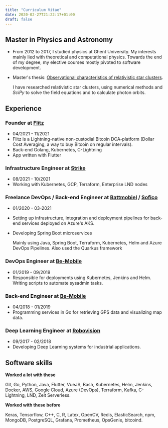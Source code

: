 ```yaml
---
title: "Curriculum Vitae"
date: 2020-02-27T21:22:17+01:00
draft: false
---
```

## Master in Physics and Astronomy
- From 2012 to 2017, I studied physics at Ghent University. My interests mainly lied with theoretical and computational physics.
Towards the end of my degree, my elective courses mostly pivoted to software development.


- Master's thesis: [Observational characteristics of relativistic star clusters](https://lib.ugent.be/fulltxt/RUG01/002/349/830/RUG01-002349830_2017_0001_AC.pdf).

    I have researched relativistic star clusters, using numerical methods and *SciPy* to solve the field equations and to calculate photon orbits.

## Experience
### Founder at [Flitz](https://flitz.be)
- 04/2021 - 11/2021
- Flitz is a Lightning-native non-custodial Bitcoin DCA-platform (Dollar Cost Averaging, a way to buy Bitcoin on regular intervals).
- Back-end Golang, Kubernetes, C-Lightning
- App written with Flutter

### Infrastructure Engineer at [Strike](https://strike.me)
- 08/2021 - 10/2021
- Working with Kubernetes, GCP, Terraform, Enterprise LND nodes


### Freelance DevOps / Back-end Engineer at [Battmobiel](https://battmobiel.be) / [Sofico](https://sofico.be)
- 01/2020 - 03-2021
- Setting up infrastructure, integration and deployment pipelines for back-end services deployed on Azure's AKS.
- Developing Spring Boot microservices

  Mainly using Java, Spring Boot, Terraform, Kubernetes, Helm and Azure DevOps Pipelines.
  Also used the Quarkus framework

### DevOps Engineer at [Be-Mobile](https://be-mobile.com)
- 01/2019 - 09/2019
- Responsible for deployments using Kubernetes, Jenkins and Helm. Writing scripts to automate sysadmin tasks.

### Back-end Engineer at [Be-Mobile](https://be-mobile.com)
- 04/2018 - 01/2019
- Programming services in Go for retrieving GPS data and visualizing map data.

### Deep Learning Engineer at [Robovision](https://robovision.ai)
- 09/2017 - 02/2018
- Developing Deep Learning systems for industrial applications.

## Software skills
**Worked a lot with these**

   Git, Go, Python, Java, Flutter, VueJS, Bash, Kubernetes, Helm, Jenkins, Docker, AWS, Google Cloud, Azure (DevOps), Terraform, Kafka, C-Lightning, LND, Zeit Serverless.

**Worked with these before**

  Keras, Tensorflow, C++, C, R, Latex, OpenCV, Redis, ElasticSearch, npm, MongoDB, PostgreSQL, Grafana, Prometheus, OpsGenie, bitcoind.

